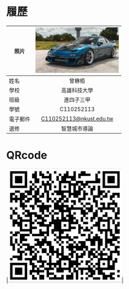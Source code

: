 # 履歷

|     照片     |<img src="https://github.com/C110252113/C110252113/blob/main/8329135.jpg" width=220 height=120/>|
| ---------------- |:-----------------------------:|
| 姓名             |曾楙栢                |
| 學校             | 高雄科技大學                  |
| 班級          | 進四子三甲            |
| 學號        | C110252113                  |
| 電子郵件         | C110252113@nkust.edu.tw          |
| 選修             | 智慧城市導論                |
# QRcode
 |<img src="https://github.com/C110252113/C110252113/blob/main/QR.PNG" width=300 height=300/>|

